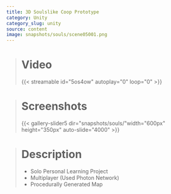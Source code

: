 ```yaml
---
title: 3D Soulslike Coop Prototype
category: Unity
category_slug: unity
source: content
image: snapshots/souls/scene05001.png
---
```


> # Video
>
> {{< streamable id="5os4ow" autoplay="0" loop="0" >}}


># Screenshots
>
> {{< gallery-slider5 dir="snapshots/souls/"width="600px" height="350px" auto-slide="4000" >}}

> # Description
>
> - Solo Personal Learning Project
> - Multiplayer (Used Photon Network)
> - Procedurally Generated Map